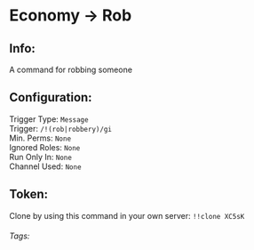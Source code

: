 # Economy -> Rob

## Info:
A command for robbing someone

## Configuration:
Trigger Type: `Message` <br>
Trigger: `/!(rob|robbery)/gi` <br>
Min. Perms: `None` <br>
Ignored Roles: `None` <br>
Run Only In: `None` <br>
Channel Used: `None` <br>

## Token: 
Clone by using this command in your own server: `!!clone XC5sK`

###### Tags: <Badge type="tip" text="Economy" vertical="middle" /> <Badge type="tip" text="Rob" vertical="middle" /> <Badge type="tip" text="Money" vertical="middle" />